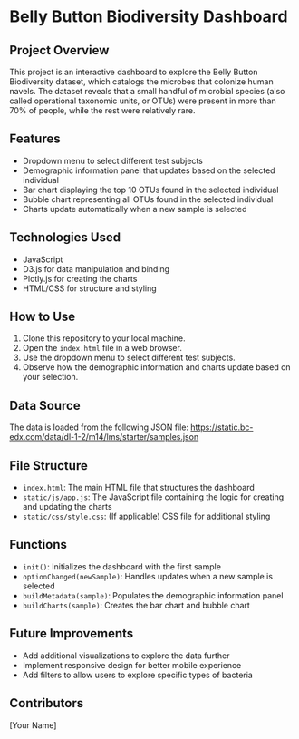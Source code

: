 # Belly Button Biodiversity Dashboard

## Project Overview

This project is an interactive dashboard to explore the Belly Button Biodiversity dataset, which catalogs the microbes that colonize human navels. The dataset reveals that a small handful of microbial species (also called operational taxonomic units, or OTUs) were present in more than 70% of people, while the rest were relatively rare.

## Features

- Dropdown menu to select different test subjects
- Demographic information panel that updates based on the selected individual
- Bar chart displaying the top 10 OTUs found in the selected individual
- Bubble chart representing all OTUs found in the selected individual
- Charts update automatically when a new sample is selected

## Technologies Used

- JavaScript
- D3.js for data manipulation and binding
- Plotly.js for creating the charts
- HTML/CSS for structure and styling

## How to Use

1. Clone this repository to your local machine.
2. Open the `index.html` file in a web browser.
3. Use the dropdown menu to select different test subjects.
4. Observe how the demographic information and charts update based on your selection.

## Data Source

The data is loaded from the following JSON file:
https://static.bc-edx.com/data/dl-1-2/m14/lms/starter/samples.json

## File Structure

- `index.html`: The main HTML file that structures the dashboard
- `static/js/app.js`: The JavaScript file containing the logic for creating and updating the charts
- `static/css/style.css`: (If applicable) CSS file for additional styling

## Functions

- `init()`: Initializes the dashboard with the first sample
- `optionChanged(newSample)`: Handles updates when a new sample is selected
- `buildMetadata(sample)`: Populates the demographic information panel
- `buildCharts(sample)`: Creates the bar chart and bubble chart

## Future Improvements

- Add additional visualizations to explore the data further
- Implement responsive design for better mobile experience
- Add filters to allow users to explore specific types of bacteria

## Contributors

[Your Name]
